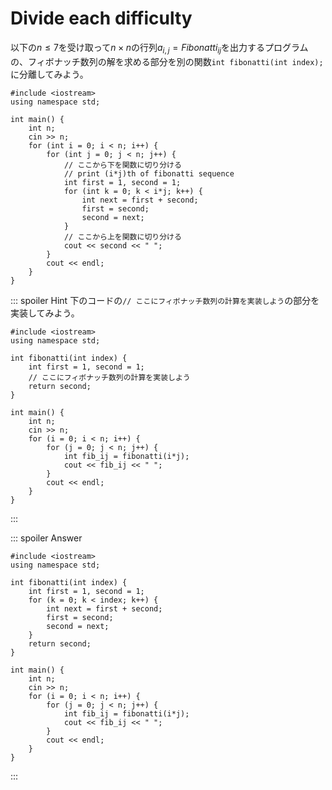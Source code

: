 # Divide each difficulty
以下の$n \leq 7$を受け取って$n \times n$の行列$a_{i,j}=Fibonatti_{ij}$を出力するプログラムの、フィボナッチ数列の解を求める部分を別の関数`int fibonatti(int index);`に分離してみよう。
```cpp:line-numbers
#include <iostream>
using namespace std;

int main() {
    int n;
    cin >> n;
    for (int i = 0; i < n; i++) {
        for (int j = 0; j < n; j++) {
            // ここから下を関数に切り分ける
            // print (i*j)th of fibonatti sequence
            int first = 1, second = 1;
            for (int k = 0; k < i*j; k++) {
                int next = first + second;
                first = second;
                second = next;
            }
            // ここから上を関数に切り分ける
            cout << second << " ";
        }
        cout << endl;
    }
}
```

::: spoiler Hint
下のコードの`// ここにフィボナッチ数列の計算を実装しよう`の部分を実装してみよう。
```cpp:line-numbers
#include <iostream>
using namespace std;

int fibonatti(int index) {
    int first = 1, second = 1;
    // ここにフィボナッチ数列の計算を実装しよう
    return second;
}

int main() {
    int n;
    cin >> n;
    for (i = 0; i < n; i++) {
        for (j = 0; j < n; j++) {
            int fib_ij = fibonatti(i*j);
            cout << fib_ij << " ";
        }
        cout << endl;
    }
}
```
:::

::: spoiler Answer

```cpp:line-numbers
#include <iostream>
using namespace std;

int fibonatti(int index) {
    int first = 1, second = 1;
    for (k = 0; k < index; k++) {
        int next = first + second;
        first = second;
        second = next;
    }
    return second;
}

int main() {
    int n;
    cin >> n;
    for (i = 0; i < n; i++) {
        for (j = 0; j < n; j++) {
            int fib_ij = fibonatti(i*j);
            cout << fib_ij << " ";
        }
        cout << endl;
    }
}
```

:::